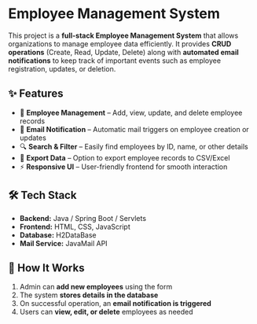 <h1>Employee Management System</h1>

<p>
This project is a <b>full-stack Employee Management System</b> that allows organizations to manage employee data efficiently.
It provides <b>CRUD operations</b> (Create, Read, Update, Delete) along with <b>automated email notifications</b> to keep track of important events such as employee registration, updates, or deletion.
</p>

<h2>✨ Features</h2>
<ul>
  <li>👤 <b>Employee Management</b> – Add, view, update, and delete employee records</li>
  <li>📧 <b>Email Notification</b> – Automatic mail triggers on employee creation or updates</li>
  <li>🔍 <b>Search & Filter</b> – Easily find employees by ID, name, or other details</li>
  <li>📂 <b>Export Data</b> – Option to export employee records to CSV/Excel </li>
  <li>⚡ <b>Responsive UI</b> – User-friendly frontend for smooth interaction</li>
</ul>

<h2>🛠️ Tech Stack</h2>
<ul>
  <li><b>Backend:</b> Java / Spring Boot / Servlets</li>
  <li><b>Frontend:</b> HTML, CSS, JavaScript </li>
  <li><b>Database:</b> H2DataBase</li>
  <li><b>Mail Service:</b> JavaMail API</li>
</ul>

<h2>🚀 How It Works</h2>
<ol>
  <li>Admin can <b>add new employees</b> using the form</li>
  <li>The system <b>stores details in the database</b></li>
  <li>On successful operation, an <b>email notification is triggered</b></li>
  <li>Users can <b>view, edit, or delete</b> employees as needed</li>
</ol>
